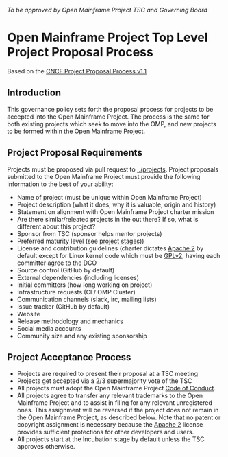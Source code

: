 *To be approved by Open Mainframe Project TSC and Governing Board*

# Open Mainframe Project Top Level Project Proposal Process

Based on the [CNCF Project Proposal Process v1.1](https://github.com/CNCF/toc/blob/40abe6f81c2b46842a87d6c47cf4190f0d8c1856/process/project_proposals.adoc)

## Introduction

This governance policy sets forth the proposal process for projects to be accepted into the Open Mainframe Project. The process is the same for both existing projects which seek to move into the OMP, and new projects to be formed within the Open Mainframe Project.

## Project Proposal Requirements

Projects must be proposed via pull request to [../projects](GitHub). Project proposals submitted to the Open Mainframe Project must provide the following information to the best of your ability:

* Name of project (must be unique within Open Mainframe Project)
* Project description (what it does, why it is valuable, origin and history)
* Statement on alignment with Open Mainframe Project charter mission
* Are there similar/releated projects in the out there? If so, what is different about this project?
* Sponsor from TSC (sponsor helps mentor projects)
* Preferred maturity level (see [project stages](project_stages.md)))
* License and contribution guidelines (charter dictates [Apache 2](https://spdx.org/licenses/Apache-2.0.html) by default except for Linux kernel code which must be [GPLv2](https://spdx.org/licenses/GPL-2.0), having each committer agree to the [DCO](https://developercertificate.org/)
* Source control (GitHub by default)
* External dependencies (including licenses)
* Initial committers (how long working on project)
* Infrastructure requests (CI / OMP Cluster)
* Communication channels (slack, irc, mailing lists)
* Issue tracker (GitHub by default)
* Website
* Release methodology and mechanics
* Social media accounts
* Community size and any existing sponsorship

## Project Acceptance Process

* Projects are required to present their proposal at a TSC meeting
* Projects get accepted via a 2/3 supermajority vote of the TSC
* All projects must adopt the Open Mainframe Project [Code of Conduct](code_of_conduct.md).
* All projects agree to transfer any relevant trademarks to the Open Mainframe Project and to assist in filing for any relevant unregistered ones. This assignment will be reversed if the project does not remain in the Open Mainframe Project, as described below. Note that no patent or copyright assignment is necessary because the [Apache 2](https://spdx.org/licenses/Apache-2.0.html) license provides sufficient protections for other developers and users.
* All projects start at the Incubation stage by default unless the TSC approves otherwise.
